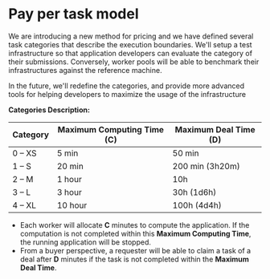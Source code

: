 # Pay per task model

We are introducing a new method for pricing and we have defined several task
categories that describe the execution boundaries. We'll setup a test
infrastructure so that application developers can evaluate the category of their
submissions. Conversely, worker pools will be able to benchmark their
infrastructures against the reference machine.

In the future, we'll redefine the categories, and provide more advanced tools
for helping developers to maximize the usage of the infrastructure

**Categories Description:**

| **Category** | **Maximum Computing Time (C)** | **Maximum Deal Time (D)** |
| ------------ | ------------------------------ | ------------------------- |
| 0 – XS       | 5 min                          | 50 min                    |
| 1 – S        | 20 min                         | 200 min (3h20m)           |
| 2 – M        | 1 hour                         | 10h                       |
| 3 – L        | 3 hour                         | 30h (1d6h)                |
| 4 – XL       | 10 hour                        | 100h (4d4h)               |

- Each worker will allocate **C** minutes to compute the application. If the
  computation is not completed within this **Maximum Computing Time**, the
  running application will be stopped.
- From a buyer perspective, a requester will be able to claim a task of a deal
  after **D** minutes if the task is not completed within the **Maximum Deal
  Time**.
